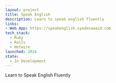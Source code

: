 ```yaml
---
layout: project
title: Speak English
description: Learn to speak english fluently
links:
- Web App: https://speakenglish.syedmsawaid.com
tech_stack:
  - Ruby
  - Rails
  - Hotwire
launched: 2024
state:
  - In Development
---
```


Learn to Speak English Fluently